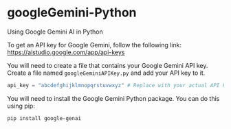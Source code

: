 # googleGemini-Python
Using Google Gemini AI in Python

To get an API key for Google Gemini, follow the following link:
https://aistudio.google.com/app/api-keys

You will need to create a file that contains your Google Gemini API key.
Create a file named `googleGeminiAPIKey.py` and add your API key to it.
```python
api_key = "abcdefghijklmnopqrstuvwxyz" # Replace with your actual API key
```

You will need to install the Google Gemini Python package. You can do this using pip:
```bash
pip install google-genai
```